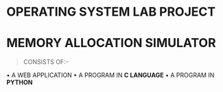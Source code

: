 # OPERATING SYSTEM LAB PROJECT

# **MEMORY ALLOCATION SIMULATOR**

> CONSISTS OF:-

• A WEB APPLICATION
• A PROGRAM IN **C LANGUAGE**
• A PROGRAM IN **PYTHON**
